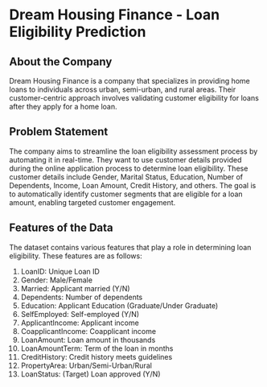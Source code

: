 # Dream Housing Finance - Loan Eligibility Prediction

## About the Company

Dream Housing Finance is a company that specializes in providing home loans to individuals across urban, semi-urban, and rural areas. Their customer-centric approach involves validating customer eligibility for loans after they apply for a home loan.

## Problem Statement

The company aims to streamline the loan eligibility assessment process by automating it in real-time. They want to use customer details provided during the online application process to determine loan eligibility. These customer details include Gender, Marital Status, Education, Number of Dependents, Income, Loan Amount, Credit History, and others. The goal is to automatically identify customer segments that are eligible for a loan amount, enabling targeted customer engagement.

## Features of the Data

The dataset contains various features that play a role in determining loan eligibility. These features are as follows:

1. LoanID: Unique Loan ID
2. Gender: Male/Female
3. Married: Applicant married (Y/N)
4. Dependents: Number of dependents
5. Education: Applicant Education (Graduate/Under Graduate)
6. SelfEmployed: Self-employed (Y/N)
7. ApplicantIncome: Applicant income
8. CoapplicantIncome: Coapplicant income
9. LoanAmount: Loan amount in thousands
10. LoanAmountTerm: Term of the loan in months
11. CreditHistory: Credit history meets guidelines
12. PropertyArea: Urban/Semi-Urban/Rural
13. LoanStatus: (Target) Loan approved (Y/N)